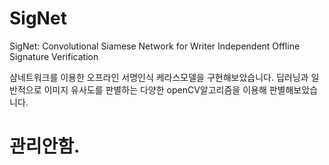 # SigNet
SigNet: Convolutional Siamese Network for Writer Independent Offline Signature Verification

샴네트워크를 이용한 오프라인 서명인식 케라스모델을 구현해보았습니다.
딥러닝과 일반적으로 이미지 유사도를 판별하는 다양한 openCV알고리즘을 이용해 판별해보았습니다.

# 관리안함.
